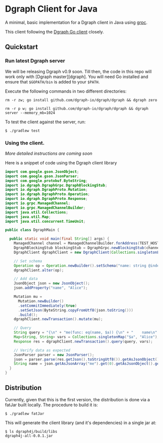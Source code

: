 # Dgraph Client for Java

A minimal, basic implementation for a Dgraph client in Java using [grpc].

[grpc]: https://grpc.io/

This client following the [Dgraph Go client][goclient] closely.

[goclient]: https://github.com/dgraph-io/dgraph/tree/master/client

## Quickstart

### Run latest Dgraph server
We will be releasing Dgraph v0.9 soon. Till then, the code in this repo will
work only with [Dgraph master][dgraph]. You will need Go installed and ensure
that `$GOPATH/bin` is added to your `$PATH`.

Execute the following commands in two different directories:

```
rm -r zw; go install github.com/dgraph-io/dgraph/dgraph && dgraph zero
```

```
rm -r p w; go install github.com/dgraph-io/dgraph/dgraph && dgraph server --memory_mb=1024
```

To test the client against the server, run:

```shell
$ ./gradlew test
```

### Using the client.

_More detailed instructions are coming soon_

Here is a snippet of code using the Dgraph client library

```java
import com.google.gson.JsonObject;
import com.google.gson.JsonParser;
import com.google.protobuf.ByteString;
import io.dgraph.DgraphGrpc.DgraphBlockingStub;
import io.dgraph.DgraphProto.Mutation;
import io.dgraph.DgraphProto.Operation;
import io.dgraph.DgraphProto.Response;
import io.grpc.ManagedChannel;
import io.grpc.ManagedChannelBuilder;
import java.util.Collections;
import java.util.Map;
import java.util.concurrent.TimeUnit;

public class DgraphMain {

  public static void main(final String[] args) {
    ManagedChannel channel = ManagedChannelBuilder.forAddress(TEST_HOSTNAME, TEST_PORT).usePlaintext(true).build();
    DgraphBlockingStub blockingStub = DgraphGrpc.newBlockingStub(channel);
    DgraphClient dgraphClient = new DgraphClient(Collections.singletonList(blockingStub));

    // Set schema
    Operation op = Operation.newBuilder().setSchema("name: string @index(exact) .").build();
    dgraphClient.alter(op);

    // Add data
    JsonObject json = new JsonObject();
    json.addProperty("name", "Alice");

    Mutation mu =
      Mutation.newBuilder()
      .setCommitImmediately(true)
      .setSetJson(ByteString.copyFromUtf8(json.toString()))
      .build();
    dgraphClient.newTransaction().mutate(mu);

    // Query
    String query = "{\n" + "me(func: eq(name, $a)) {\n" + "    name\n" + "  }\n" + "}";
    Map<String, String> vars = Collections.singletonMap("$a", "Alice");
    Response res = dgraphClient.newTransaction().query(query, vars);

    // Verify data as expected
    JsonParser parser = new JsonParser();
    json = parser.parse(res.getJson().toStringUtf8()).getAsJsonObject();
    String name = json.getAsJsonArray("me").get(0).getAsJsonObject().get("name").getAsString();
  }
}
```

## Distribution

Currently, given that this is the first version, the distribution is done via a fatJar
built locally. The procedure to build it is:

```shell
$ ./gradlew fatJar
```

This will generate the client library (and it's dependencies) in a single jar at:
```shell
$ ls dgraph4j/build/libs
dgraph4j-all-0.0.1.jar
```

